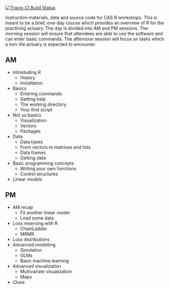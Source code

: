 [![Travis-CI Build Status](https://travis-ci.org/PirateGrunt/raw_package.svg?branch=master)](https://travis-ci.org/PirateGrunt/raw_package)

Instruction materials, data and source code for CAS R workshops. This is meant to be a brief, one-day course which provides an overview of R for the practicing actuary. The day is divided into AM and PM sessions. The morning session will ensure that attendees are able to use the software and can enter basic commands. The afternoon session will focus on tasks which a non-life actuary is expected to encounter.

## AM
* Introduding R
    * History
    * Installation
* Basics
    * Entering commands
    * Getting help
    * The working directory
    * Your first script
* Not so basics
    * Visualization
    * Vectors
    * Packages
* Data
    * Data types
    * From vectors to matrices and lists
    * Data frames
    * Getting data
* Basic programming concepts
    * Writing your own functions
    * Control structures
* Linear models

## PM
* AM recap
    * Fit another linear model
    * Load some data
* Loss reserving with R
    * ChainLadder
    * MRMR
* Loss distributions
* Advanced modelling
    * Simulation
    * GLMs
    * Basic machine learning
* Advanced visualization
    * Multivariate visualization
    * Maps
* Close

